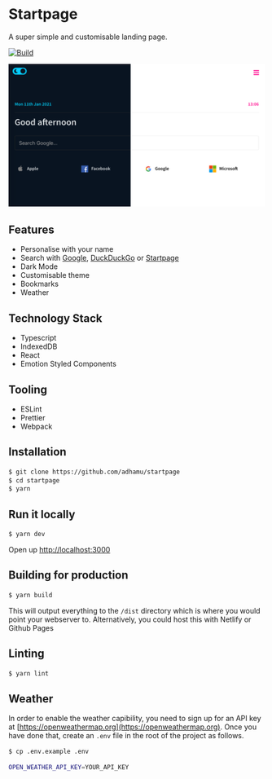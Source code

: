 # Startpage

A super simple and customisable landing page.

[![Build](https://github.com/adhamu/startpage/workflows/Node.js/badge.svg)](https://github.com/adhamu/startpage/actions)

![startpage](screens/home.png)

## Features

- Personalise with your name
- Search with [Google](https://www.google.co.uk), [DuckDuckGo](https://duckduckgo.com) or [Startpage](https://www.startpage.com)
- Dark Mode
- Customisable theme
- Bookmarks
- Weather

## Technology Stack

- Typescript
- IndexedDB
- React
- Emotion Styled Components

## Tooling

- ESLint
- Prettier
- Webpack

## Installation

```sh
$ git clone https://github.com/adhamu/startpage
$ cd startpage
$ yarn
```

## Run it locally

```sh
$ yarn dev
```

Open up [http://localhost:3000](http://localhost:3000)

## Building for production

```sh
$ yarn build
```

This will output everything to the `/dist` directory which is where you would point your webserver to. Alternatively, you could host this with Netlify or Github Pages

## Linting

```sh
$ yarn lint
```

## Weather

In order to enable the weather capibility, you need to sign up for an API key at [https://openweathermap.org](https://openweathermap.org). Once you have done that, create an `.env` file in the root of the project as follows.

```sh
$ cp .env.example .env
```

```sh
OPEN_WEATHER_API_KEY=YOUR_API_KEY
```
